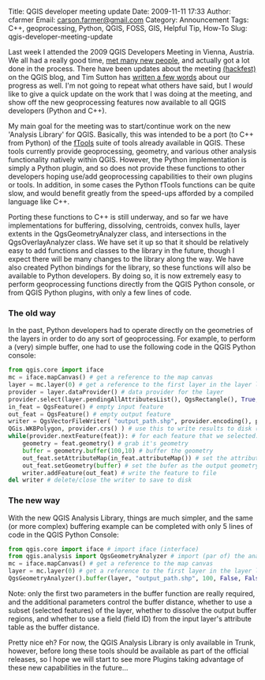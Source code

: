 Title: QGIS developer meeting update
Date: 2009-11-11 17:33
Author: cfarmer
Email: carson.farmer@gmail.com
Category: Announcement
Tags: C++, geoprocessing, Python, QGIS, FOSS, GIS, Helpful Tip, How-To
Slug: qgis-developer-meeting-update

Last week I attended the 2009 QGIS Developers Meeting in Vienna,
Austria. We all had a really good time, [met many new people][], and
actually got a lot done in the process. There have been updates about
the meeting [(hackfest)][] on the QGIS blog, and Tim Sutton has [written
a few words][] about our progress as well. I'm not going to repeat what
others have said, but I *would* like to give a quick update on the work
that I was doing at the meeting, and show off the new geoprocessing
features now available to all QGIS developers (Python and C++).
<!--more-->

My main goal for the meeting was to start/continue work on the new
'Analysis Library' for QGIS. Basically, this was intended to be a port
(to C++ from Python) of the [fTools][] suite of tools already available
in QGIS. These tools currently provide geoprocessing, geometry, and
various other analysis functionality natively within QGIS. However, the
Python implementation is simply a Python plugin, and so does not provide
these functions to other developers hoping use/add geoprocessing
capabilities to their own plugins or tools. In addition, in some cases
the Python fTools functions can be quite slow, and would benefit greatly
from the speed-ups afforded by a compiled language like C++.

Porting these functions to C++ is still underway, and so far we have
implementations for buffering, dissolving, centroids, convex hulls,
layer extents in the QgsGeometryAnalyzer class, and intersections in the
QgsOverlayAnalyzer class. We have set it up so that it should be
relatively easy to add functions and classes to the library in the
future, though I expect there will be many changes to the library along
the way. We have also created Python bindings for the library, so these
functions will also be available to Python developers. By doing so, it
is now extremely easy to perform geoprocessing functions directly from
the QGIS Python console, or from QGIS Python plugins, with only a few
lines of code.

### The old way
In the past, Python developers had to operate directly on the
geometries of the layers in order to do any sort of geoprocessing. For
example, to perform a (very) simple buffer, one had to use the following
code in the QGIS Python console:

```python
from qgis.core import iface
mc = iface.mapCanvas() # get a reference to the map canvas
layer = mc.layer(0) # get a reference to the first layer in the layer list
provider = layer.dataProvider() # data provider for the layer
provider.select(layer.pendingAllAttributesList(), QgsRectangle(), True, True) # select features to buffer
in_feat = QgsFeature() # empty input feature
out_feat = QgsFeature() # empty output feature
writer = QgsVectorFileWriter( "output_path.shp", provider.encoding(), provider.fields(), 
QGis.WKBPolygon, provider.crs() ) # use this to write results to disk (as shapefile)
while(provider.nextFeature(feat)): # for each feature that we selected...
    geometry = feat.geometry() # grab it's geometry
    buffer = geometry.buffer(100,10) # buffer the geometry
    out_feat.setAttributeMap(in_feat.attributeMap()) # set the attributes for the output feature
    out_feat.setGeometry(buffer) # set the bufer as the output geometry
    writer.addFeature(out_feat) # write the feature to file
del writer # delete/close the writer to save to disk
```

### The new way
With the new QGIS Analysis Library, things are much simpler, and the
same (or more complex) buffering example can be completed with only 5
lines of code in the QGIS Python Console:

```python
from qgis.core import iface # import iface (interface)
from qgis.analysis import QgsGeometryAnalyzer # import (par of) the analysis library
mc = iface.mapCanvas() # get a reference to the map canvas
layer = mc.layer(0) # get a reference to the first layer in the layer list
QgsGeometryAnalyzer().buffer(layer, "output_path.shp", 100, False, False, -1) # perform the buffer
```

Note: only the first two parameters in the buffer function are really
required, and the additional parameters control the buffer distance,
whether to use a subset (selected features) of the layer, whether to
dissolve the output buffer regions, and whether to use a field (field
ID) from the input layer's attribute table as the buffer distance.

Pretty nice eh? For now, the QGIS Analysis Library is only available in
Trunk, however, before long these tools should be available as part of
the official releases, so I hope we will start to see more Plugins
taking advantage of these new capabilities in the future...

[met many new people]: http://blog.qgis.org/node/139
[(hackfest)]: http://qgis.org/en/developer-meeting.html
[written a few words]: http://linfiniti.com/2009/11/report-back-on-the-qgis-hackfest-in-vienna-november-2009/
[fTools]: http://www.ftools.ca/

